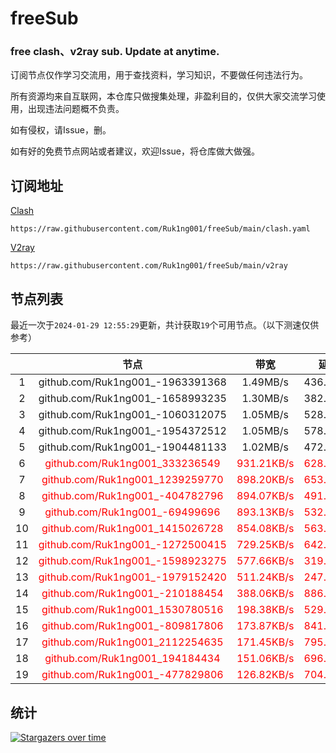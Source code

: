# freeSub
### free clash、v2ray sub. Update at anytime.

订阅节点仅作学习交流用，用于查找资料，学习知识，不要做任何违法行为。

所有资源均来自互联网，本仓库只做搜集处理，非盈利目的，仅供大家交流学习使用，出现违法问题概不负责。

如有侵权，请Issue，删。

如有好的免费节点网站或者建议，欢迎Issue，将仓库做大做强。

## 订阅地址
[Clash](https://raw.githubusercontent.com/Ruk1ng001/freeSub/main/clash.yaml)
```
https://raw.githubusercontent.com/Ruk1ng001/freeSub/main/clash.yaml
```
[V2ray](https://raw.githubusercontent.com/Ruk1ng001/freeSub/main/v2ray)
```
https://raw.githubusercontent.com/Ruk1ng001/freeSub/main/v2ray
```

## 节点列表

最近一次于`2024-01-29 12:55:29`更新，共计获取`19`个可用节点。（以下测速仅供参考）

|  | 节点 | 带宽 | 延迟 |
|:-:|:--:|:--:|:--:|
 | 1 | github.com/Ruk1ng001_-1963391368 | 1.49MB/s | 436.00ms |
 | 2 | github.com/Ruk1ng001_-1658993235 | 1.30MB/s | 382.00ms |
 | 3 | github.com/Ruk1ng001_-1060312075 | 1.05MB/s | 528.00ms |
 | 4 | github.com/Ruk1ng001_-1954372512 | 1.05MB/s | 578.00ms |
 | 5 | github.com/Ruk1ng001_-1904481133 | 1.02MB/s | 472.00ms |
 | 6 | <font color=red>github.com/Ruk1ng001_333236549</font> | <font color=red>931.21KB/s</font> | <font color=red>628.00ms</font> |
 | 7 | <font color=red>github.com/Ruk1ng001_1239259770</font> | <font color=red>898.20KB/s</font> | <font color=red>653.00ms</font> |
 | 8 | <font color=red>github.com/Ruk1ng001_-404782796</font> | <font color=red>894.07KB/s</font> | <font color=red>491.00ms</font> |
 | 9 | <font color=red>github.com/Ruk1ng001_-69499696</font> | <font color=red>893.13KB/s</font> | <font color=red>532.00ms</font> |
 | 10 | <font color=red>github.com/Ruk1ng001_1415026728</font> | <font color=red>854.08KB/s</font> | <font color=red>563.00ms</font> |
 | 11 | <font color=red>github.com/Ruk1ng001_-1272500415</font> | <font color=red>729.25KB/s</font> | <font color=red>642.00ms</font> |
 | 12 | <font color=red>github.com/Ruk1ng001_-1598923275</font> | <font color=red>577.66KB/s</font> | <font color=red>319.00ms</font> |
 | 13 | <font color=red>github.com/Ruk1ng001_-1979152420</font> | <font color=red>511.24KB/s</font> | <font color=red>247.00ms</font> |
 | 14 | <font color=red>github.com/Ruk1ng001_-210188454</font> | <font color=red>388.06KB/s</font> | <font color=red>886.00ms</font> |
 | 15 | <font color=red>github.com/Ruk1ng001_1530780516</font> | <font color=red>198.38KB/s</font> | <font color=red>529.00ms</font> |
 | 16 | <font color=red>github.com/Ruk1ng001_-809817806</font> | <font color=red>173.87KB/s</font> | <font color=red>841.00ms</font> |
 | 17 | <font color=red>github.com/Ruk1ng001_2112254635</font> | <font color=red>171.45KB/s</font> | <font color=red>795.00ms</font> |
 | 18 | <font color=red>github.com/Ruk1ng001_194184434</font> | <font color=red>151.06KB/s</font> | <font color=red>696.00ms</font> |
 | 19 | <font color=red>github.com/Ruk1ng001_-477829806</font> | <font color=red>126.82KB/s</font> | <font color=red>704.00ms</font> |


## 统计

[![Stargazers over time](https://starchart.cc/Ruk1ng001/freeSub.svg)](https://starchart.cc/Ruk1ng001/freeSub)